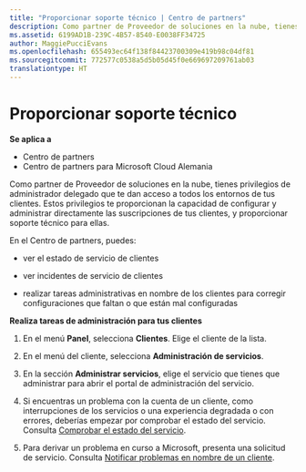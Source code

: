 ```yaml
---
title: "Proporcionar soporte técnico | Centro de partners"
description: Como partner de Proveedor de soluciones en la nube, tienes privilegios de administrador delegado que te dan acceso a todos los entornos de tus clientes.
ms.assetid: 6199AD1B-239C-4B57-8540-E0038FF34725
author: MaggiePucciEvans
ms.openlocfilehash: 655493ec64f138f84423700309e419b98c04df81
ms.sourcegitcommit: 772577c0538a5d5b05d45f0e669697209761ab03
translationtype: HT
---
```

# <a name="provide-technical-support"></a>Proporcionar soporte técnico

**Se aplica a**

-  Centro de partners
-  Centro de partners para Microsoft Cloud Alemania

Como partner de Proveedor de soluciones en la nube, tienes privilegios de administrador delegado que te dan acceso a todos los entornos de tus clientes. Estos privilegios te proporcionan la capacidad de configurar y administrar directamente las suscripciones de tus clientes, y proporcionar soporte técnico para ellas.

En el Centro de partners, puedes:

-   ver el estado de servicio de clientes

-   ver incidentes de servicio de clientes

-   realizar tareas administrativas en nombre de los clientes para corregir configuraciones que faltan o que están mal configuradas

**Realiza tareas de administración para tus clientes**

1.  En el menú **Panel**, selecciona **Clientes**. Elige el cliente de la lista.

2.  En el menú del cliente, selecciona **Administración de servicios**.

3.  En la sección **Administrar servicios**, elige el servicio que tienes que administrar para abrir el portal de administración del servicio.

4.  Si encuentras un problema con la cuenta de un cliente, como interrupciones de los servicios o una experiencia degradada o con errores, deberías empezar por comprobar el estado del servicio. Consulta [Comprobar el estado del servicio](check-service-health.md).

5.  Para derivar un problema en curso a Microsoft, presenta una solicitud de servicio. Consulta [Notificar problemas en nombre de un cliente](report-problems-on-behalf-of-a-customer.md).

 

 




